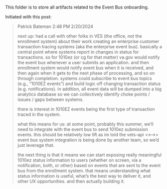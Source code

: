 This folder is to store all artifacts related to the Event Bus onboarding.

Initiated with this post:
>Patrick Bateman 
>  2:48 PM 2/20/2024
>
>next up: had a call with other folks in VES (the office, not the enrollment system) about their work creating an enterprise customer transaction tracing systems (aka the enterprise event bus). basically a central point where systems report in changes in status for transactions. so for 1010ez (or cg for that matter) va.gov would notify the event bus whenever a user submits an application. and then enrollment system would notify event bus when it is received, and then again when it gets to the next phase of processing, and so on through completion. systems could subscribe to event bus topics (e.g., “1010EZ events”) and build logic off changing transaction status (e.g. notifications). in addition, all event data will be dumped into a big analytics database so we can collectively identify choke points / issues / gaps between systems.
>
>there is interest in 1010EZ events being the first type of transaction traced in the system.
>
>what this means for us: at some point, probably this summer, we’ll need to integrate with the event bus to send 1010ez submission events. this should be relatively low lift as im told the vets-api <<-->> event bus system integration is being done by another team, so we’d just leverage that.
>
>the next thing is that it means we can start exposing really meaningful 1010ez status information to users (whether on screen, via a notification, both, or other) based on events that are sent to the event bus from the enrollment system. that means understanding what status information is useful, what’s the best way to deliver it, and other UX opportunities. and then actually building it.
